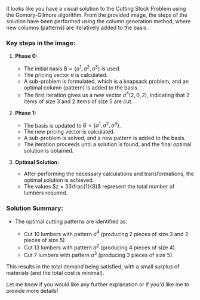 It looks like you have a visual solution to the Cutting Stock Problem using the Gomory-Gilmore algorithm. From the provided image, the steps of the solution have been performed using the column generation method, where new columns (patterns) are iteratively added to the basis.

### Key steps in the image:

1. **Phase 0:**

   * The initial basis $B = \{ a^1, a^2, a^3 \}$ is used.
   * The pricing vector $\pi$ is calculated.
   * A sub-problem is formulated, which is a knapsack problem, and an optimal column (pattern) is added to the basis.
   * The first iteration gives us a new vector $a^4(2, 0, 2)$, indicating that 2 items of size 3 and 2 items of size 5 are cut.

2. **Phase 1:**

   * The basis is updated to $B = \{ a^1, a^2, a^4 \}$.
   * The new pricing vector is calculated.
   * A sub-problem is solved, and a new pattern is added to the basis.
   * The iteration proceeds until a solution is found, and the final optimal solution is obtained.

3. **Optimal Solution:**

   * After performing the necessary calculations and transformations, the optimal solution is achieved.
   * The values $z = 33\frac{1}{8}$ represent the total number of lumbers required.

### Solution Summary:

* The optimal cutting patterns are identified as:

  * Cut 10 lumbers with pattern $a^4$ (producing 2 pieces of size 3 and 2 pieces of size 5).
  * Cut 13 lumbers with pattern $a^2$ (producing 4 pieces of size 4).
  * Cut 7 lumbers with pattern $a^3$ (producing 3 pieces of size 5).

This results in the total demand being satisfied, with a small surplus of materials (and the total cost is minimal).

Let me know if you would like any further explanation or if you'd like me to provide more details!


